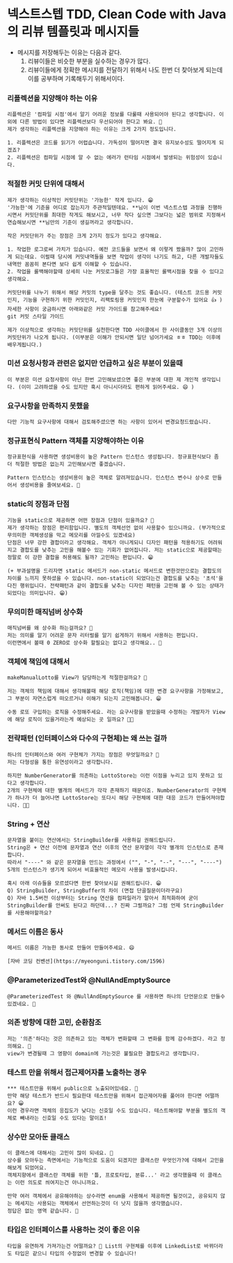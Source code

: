 # 넥스트스텝 TDD, Clean Code with Java의 리뷰 템플릿과 메시지들
- 메시지를 저장해두는 이유는 다음과 같다. 
    1. 리뷰이들은 비슷한 부분을 실수하는 경우가 많다.
    2. 리뷰이들에게 정확한 메시지를 전달하기 위해서 나도 한번 더 찾아보게 되는데 이를 공부하며 기록해두기 위해서이다.

### 리플렉션을 지양해야 하는 이유
```
리플렉션은 '컴파일 시점'에서 알기 어려운 정보를 다룰때 사용되어야 된다고 생각합니다. 이외에 다른 방법이 있다면 리플렉션보다 우선되어야 한다고 봐요. 🤔
제가 생각하는 리플렉션을 지양해야 하는 이유는 크게 2가지 정도입니다.

1. 리플렉션은 코드를 읽기가 어렵습니다. 가독성이 떨어지면 결국 유지보수성도 떨어지게 되겠죠?
2. 리플렉션은 컴파일 시점에 알 수 없는 에러가 런타임 시점에서 발생되는 위험성이 있습니다.
```

### 적절한 커밋 단위에 대해서
```
제가 생각하는 이상적인 커밋단위는 '가능한' 작게 입니다. 😁
'가능한'에 기준을 어디로 잡는지가 주관적일텐데요. **님이 이번 넥스트스텝 과정을 진행하시면서 커밋단위를 최대한 작게도 해보시고, 너무 작다 싶으면 그보다는 넓은 범위로 지정해서 연습해보시면 **님만의 기준이 생길꺼라고 생각합니다.

작은 커밋단위가 주는 장점은 크게 2가지 정도가 있다고 생각해요.

1. 작업한 로그로써 가치가 있습니다. 예전 코드들을 보면서 왜 이렇게 짰을까? 많이 고민하게 되는데요. 이럴때 당시에 커밋내역들을 보면 작업이 생각이 나기도 하고, 다른 개발자들도 내역만 꼼꼼히 본다면 보다 쉽게 이해할 수 있습니다.
2. 작업을 롤백해야할때 상세히 나눈 커밋로그들은 가장 효율적인 롤백시점을 찾을 수 있다고 생각해요.

커밋단위를 나누기 위해서 해당 커밋의 type을 달주는 것도 좋습니다. (테스트 코드용 커밋인지, 기능을 구현하기 위한 커밋인지, 리팩토링용 커밋인지 한눈에 구분할수가 있어요 👍 )
자세한 사항이 궁금하시면 아래와같은 커밋 가이드를 참고해주세요!
git 커밋 스타일 가이드

제가 이상적으로 생각하는 커밋단위를 실천한다면 TDD 사이클에서 한 사이클동안 3개 이상의 커밋단위가 나오게 됩니다. (이부분은 이해가 안되시면 일단 넘어가세요 ㅎㅎ TDD는 이후에 배우게됩니다.)
```

###  미션 요청사항과 관련은 없지만 언급하고 싶은 부분이 있을때
```
이 부분은 미션 요청사항이 아닌 한번 고민해보셨으면 좋은 부분에 대한 제 개인적 생각입니다. (이미 고려하셨을 수도 있지만 혹시 아니시더라도 편하게 읽어주세요. 😄 )
```

### 요구사항을 만족하지 못했을  
```
다만 기능적 요구사항에 대해서 검토해주셨으면 하는 사항이 있어서 변경요청드렸습니다.
```

### 정규표현식 Pattern 객체를 지양해야하는 이유
```
정규표현식을 사용하면 생성비용이 높은 Pattern 인스턴스 생성됩니다. 정규표현식보다 좀 더 적절한 방법은 없는지 고민해보시면 좋겠습니다.
```
```
Pattern 인스턴스는 생성비용이 높은 객체로 알려져있습니다. 인스턴스 변수나 상수로 만들어서 생성비용을 줄여보세요. 🙂
```

### static의 장점과 단점
```
기능을 static으로 제공하면 어떤 장점과 단점이 있을까요? 🤔
제가 생각하는 장점은 편리함입니다. 별도의 객체선언 없이 사용할수 있으니까요. (부가적으로 무의미한 객체생성을 막고 메모리를 아낄수도 있겠네요)
단점은 너무 강한 결합이라고 생각해요. 객체가 아니게되니 디자인 패턴을 적용하기도 어려워지고 결합도를 낮추는 고민을 해볼수 있는 기회가 없어집니다. 저는 static으로 제공할때는 정말로 이 강한 결합을 허용해도 될까? 고민하는 편입니다. 😁

(+ 부과설명을 드리자면 static 메서드가 non-static 메서드로 변한것만으로는 결합도의 차이를 느끼지 못하셨을 수 있습니다. non-static이 되었다는건 결합도를 낮추는 '초석'을 다진 행위입니다. 전략패턴과 같이 결합도를 낮추는 디자인 패턴을 고민해 볼 수 있는 상태가 되었다는 의미입니다. 😁)
```

### 무의미한 매직넘버 상수화
```
매직넘버를 왜 상수화 하는걸까요? 🤔
저는 의미를 알기 어려운 문자 리터럴를 알기 쉽게하기 위해서 사용하는 편입니다.
이런면에서 볼때 0 ZERO로 상수화 할필요는 없다고 생각해요.. 🙂
```

### 객체에 책임에 대해서
```
makeManualLotto를 View가 담당하는게 적절한걸까요? 🤔

저는 객체의 책임에 대해서 생각해볼때 해당 로직(책임)에 대한 변경 요구사항을 가정해보고, 그 부분이 자연스럽게 떠오르거나 이해가 되는지 고민해봅니다. 😁

수동 로또 구입하는 로직을 수정해주세요. 라는 요구사항을 받았을때 수정하는 개발자가 View에 해당 로직이 있을거라는게 예상되는 곳 일까요? 💭💭
```

### 전략패턴 (인터페이스와 다수의 구현체)는 왜 쓰는 걸까
```
하나의 인터페이스와 여러 구현체가 가지는 장점은 무엇일까요? 🤔
저는 다형성을 통한 유연성이라고 생각합니다.

하지만 NumberGenerator를 의존하는 LottoStore는 이런 이점을 누리고 있지 못하고 있다고 생각합니다.
2개의 구현체에 대한 별개의 메서드가 각각 존재하기 때문이죠. NumberGenerator의 구현체가 하나가 더 늘어나면 LottoStore는 또다시 해당 구현체에 대한 대응 코드가 만들어져야합니다. 💭💭
```

### String + 연산
```
문자열을 붙이는 연산에서는 StringBuilder를 사용하길 권해드립니다.
String은 + 연산 이전에 문자열과 연산 이후의 연산 문자열이 각각 별개의 인스턴스로 존재합니다.
따라서 "----" 와 같은 문자열을 만드는 과정에서 ("", "-", "--", "---", "----") 5개의 인스턴스가 생기게 되어서 비효율적인 메모리 사용을 발생시킵니다.

혹시 아래 이슈들을 모르셨다면 한번 찾아보시길 권해드립니다. 😁
Q) StringBuilder, StringBuffer의 차이 (면접 단골질문이더라구요)
Q) 자바 1.5버전 이상부터는 String 연산을 컴파일러가 알아서 최적화하여 굳이 StringBuilder를 안써도 된다고 하던데...? 진짜 그럴까요? 그럼 언제 StringBuilder를 사용해야할까요?
```

### 메서드 이름은 동사
```
메서드 이름은 가능한 동사로 만들어 만들어주세요. 😄 

[자바 코딩 컨벤션](https://myeonguni.tistory.com/1596)
```

### @ParameterizedTest와 @NullAndEmptySource
```
@ParameterizedTest 와 @NullAndEmptySource 를 사용하면 하나의 단언문으로 만들수 있겠네요. 🙂
```

### 의존 방향에 대한 고민, 순환참조
```
저는 '의존'하다는 것은 의존하고 있는 객체가 변화할때 그 변화를 함께 감수하겠다. 라고 정의해요. 🙂
view가 변경될때 그 영향이 domain에 가는것은 불필요한 결합도라고 생각합니다.
```

### 테스트 만을 위해서 접근제어자를 노출하는 경우
```
*** 테스트만을 위해서 public으로 노출되어있네요. 🤔
만약 해당 테스트가 반드시 필요한대 테스트만을 위해서 접근제어자를 풀어야 한다면 어떨까요? 😀
이런 경우라면 객체의 응집도가 낮다는 신호일 수도 있습니다. 테스트해야할 부분을 별도의 객체로 빼내라는 신호일 수도 있다는 말이죠!
```

### 상수만 모아둔 클래스
```
이 클래스에 대해서는 고민이 많이 되네요. 🤔
상수를 모아두는 측면에서는 기능적으로 도움이 되겠지만 클래스란 무엇인가?에 대해서 고민을 해보게 되었어요.
객체지향에서 클래스란 객체를 위한 '틀, 프로토타입, 분류...' 라고 생각했을때 이 클래스는 이런 의도로 씌여지는건 아니니까요.

만약 여러 객체에서 공유해야하는 상수라면 enum을 사용해서 제공하면 될것이고, 공유되지 않는 메세지는 사용되는 객체에서 선언하는것이 더 낫지 않을까 생각했습니다.
정답은 없는 영역 같습니다. 💭
```

### 타입은 인터페이스를 사용하는 것이 좋은 이유
```
타입을 유연하게 가져가는건 어떨까요? 🙂 List의 구현체를 이후에 LinkedList로 바뀌더라도 타입은 같으니 타입의 수정없이 변경할 수 있습니다!
```
